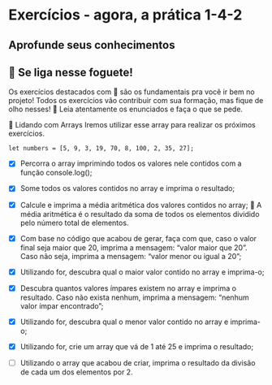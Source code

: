 # Exercícios - agora, a prática 1-4-2

## Aprofunde seus conhecimentos
## 🚀 Se liga nesse foguete!

Os exercícios destacados com 🚀 são os fundamentais pra você ir bem no projeto! Todos os exercícios vão contribuir com sua formação, mas fique de olho nesses! 👀 Leia atentamente os enunciados e faça o que se pede.

🚀 Lidando com Arrays
Iremos utilizar esse array para realizar os próximos exercícios.

`let numbers = [5, 9, 3, 19, 70, 8, 100, 2, 35, 27];`
- [x] Percorra o array imprimindo todos os valores nele contidos com a função console.log();
- [x] Some todos os valores contidos no array e imprima o resultado;

- [x] Calcule e imprima a média aritmética dos valores contidos no array; :dart: A média aritmética é o resultado da soma de todos os elementos dividido pelo número total de elementos.

- [x] Com base no código que acabou de gerar, faça com que, caso o valor final seja maior que 20, imprima a mensagem: “valor maior que 20”. Caso não seja, imprima a mensagem: “valor menor ou igual a 20”;

- [x] Utilizando for, descubra qual o maior valor contido no array e imprima-o;

- [x] Descubra quantos valores ímpares existem no array e imprima o resultado. Caso não exista nenhum, imprima a mensagem: “nenhum valor ímpar encontrado”;

- [x] Utilizando for, descubra qual o menor valor contido no array e imprima-o;

- [x] Utilizando for, crie um array que vá de 1 até 25 e imprima o resultado;

- [ ] Utilizando o array que acabou de criar, imprima o resultado da divisão de cada um dos elementos por 2.